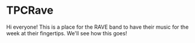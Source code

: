 # TPCRave

Hi everyone!
This is a place for the RAVE band to have their music for the week at their fingertips.
We'll see how this goes!
